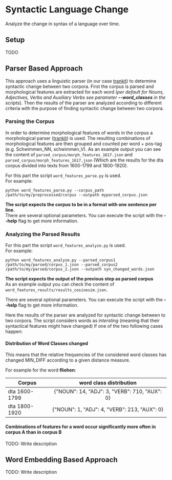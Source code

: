 # Syntactic Language Change
Analyze the change in syntax of a language over time.

## Setup
TODO

## Parser Based Approach
This approach uses a linguistic parser (in our case [trankit](https://github.com/nlp-uoregon/trankit)) to determine syntactic change between two corpora. First the corpus is parsed
and morphological features are extracted for each word (*per default for Nouns, Adjectives, Verbs and Auxiliary Verbs see parameter **--word_classes** in the scripts*). 
Then the results of the parser are analyzed according to different criteria with the purpose of finding syntactic change between two corpora.



### Parsing the Corpus
In order to determine morphological features of words in the corpus a morphological parser ([trankit](https://github.com/nlp-uoregon/trankit)) is used. The resulting combinations of morphological features are then grouped and 
counted per word + pos-tag (e.g. Schwimmen_NN, schwimmen_V). As an example output you can see
the content of ```parsed_corpus/morph_features_1617.json``` and ```parsed_corpus/morph_features_1617.json```
(Which are the results for the dta corpus divided into texts from 1600-1799 and 1800-1920).
  
For this part the script ```word_features_parse.py``` is used.  
For example:
```commandline
python word_features_parse.py --corpus_path /path/to/my/preprocessed/corpus --outpath myparsed_corpus.json
```
**The script expects the corpus to be in a format with one sentence per line.**  
There are several optional parameters. You can execute the script with the **--help** flag to get more information.

### Analyzing the Parsed Results
For this part the script ```word_features_analyze.py``` is used.  
For example:
```commandline
python word_features_analyze.py --parsed_corpus1 /path/to/my/parsed/corpus_1.json --parsed_corpus2 /path/to/my/parsed/corpus_2.json --outpath syn_changed_words.json
```
**The script expects the output of the previous step as parsed corpus**  
As an example output you can check the content of ```word_features_results/results_cosinesim.json```.  


There are several optional parameters. You can execute the script with the **--help** flag to get more information.


Here the results of the parser are analyzed for syntactic change between to two corpora. The script considers words as *intersting* (meaning that their syntactical features might have changed) 
If one of the two following cases happen:

#### Distribution of Word Classes changed
This means that the relative frequencies of the considered word classes has changed MIN_DIFF according to a given distance measure.   
  
For example for the word **fliehen**: 

| Corpus        | word class distribution |
| ------------- |:-------------:|
| dta 1600-1799  |{"NOUN": 14, "ADJ": 3, "VERB": 710, "AUX": 0} | 
| dta 1800-1920   | {"NOUN": 1, "ADJ": 4, "VERB": 213, "AUX": 0}     |   


#### Combinations of features for a word occur significantly more often in corpus A than in corpus B
TODO: Write description

## Word Embedding Based Approach
TODO: Write description